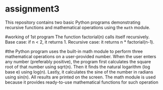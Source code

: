 # assignment3
This repository contains two basic Python programs demonstrating recursive functions and mathematical operations using the `math` module.

#working of 1st program
The function factorial(n) calls itself recursively.
Base case: if n < 2, it returns 1.
Recursive case: it returns n * factorial(n-1).

#the Python program uses the built-in math module to perform three mathematical operations on a user-provided number. When the user enters any number (preferably positive), the program first calculates the square root of that number using sqrt(n). Then it finds the natural logarithm (log base e) using log(n). Lastly, it calculates the sine of the number in radians using sin(n). All results are printed on the screen. The math module is used because it provides ready-to-use mathematical functions for such operation

